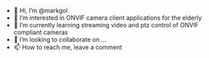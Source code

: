 - 👋 Hi, I’m @markgol
- 👀 I’m interested in ONVIF camera client applications for the elderly
- 🌱 I’m currently learning streaming video and ptz control of ONVIF compliant cameras
- 💞️ I’m looking to collaborate on ...
- 📫 How to reach me, leave a comment
